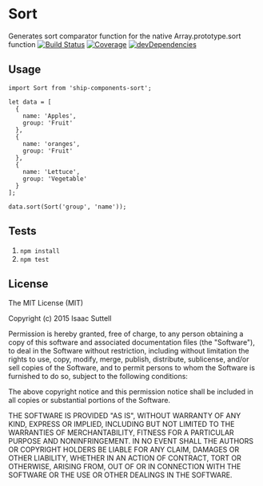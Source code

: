 # Sort
Generates sort comparator function for the native Array.prototype.sort function
[![Build Status](http://img.shields.io/travis/ship-components/ship-components-sort/master.svg?style=flat)](https://travis-ci.org/ship-components/ship-components-sort)
[![Coverage](http://img.shields.io/coveralls/ship-components/ship-components-sort.svg?style=flat)](https://coveralls.io/github/ship-components)
[![devDependencies](https://img.shields.io/david/dev/ship-components/ship-components-sort.svg?style=flat)](https://david-dm.org/ship-components/ship-components-sort#info=devDependencies)

## Usage

```
import Sort from 'ship-components-sort';

let data = [
  {
    name: 'Apples',
    group: 'Fruit'
  },
  {
    name: 'oranges',
    group: 'Fruit'
  },
  {
    name: 'Lettuce',
    group: 'Vegetable'
  }
];

data.sort(Sort('group', 'name'));
```

## Tests
1. `npm install`
2. `npm test`

## License
The MIT License (MIT)

Copyright (c) 2015 Isaac Suttell

Permission is hereby granted, free of charge, to any person obtaining a copy
of this software and associated documentation files (the "Software"), to deal
in the Software without restriction, including without limitation the rights
to use, copy, modify, merge, publish, distribute, sublicense, and/or sell
copies of the Software, and to permit persons to whom the Software is
furnished to do so, subject to the following conditions:

The above copyright notice and this permission notice shall be included in all
copies or substantial portions of the Software.

THE SOFTWARE IS PROVIDED "AS IS", WITHOUT WARRANTY OF ANY KIND, EXPRESS OR
IMPLIED, INCLUDING BUT NOT LIMITED TO THE WARRANTIES OF MERCHANTABILITY,
FITNESS FOR A PARTICULAR PURPOSE AND NONINFRINGEMENT. IN NO EVENT SHALL THE
AUTHORS OR COPYRIGHT HOLDERS BE LIABLE FOR ANY CLAIM, DAMAGES OR OTHER
LIABILITY, WHETHER IN AN ACTION OF CONTRACT, TORT OR OTHERWISE, ARISING FROM,
OUT OF OR IN CONNECTION WITH THE SOFTWARE OR THE USE OR OTHER DEALINGS IN THE
SOFTWARE.
